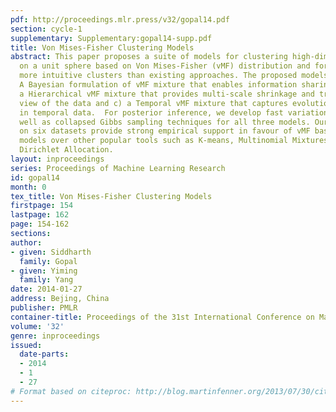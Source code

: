 ```yaml
---
pdf: http://proceedings.mlr.press/v32/gopal14.pdf
section: cycle-1
supplementary: Supplementary:gopal14-supp.pdf
title: Von Mises-Fisher Clustering Models
abstract: This paper proposes a suite of models for clustering high-dimensional data
  on a unit sphere based on Von Mises-Fisher (vMF) distribution and for discovering
  more intuitive clusters than existing approaches. The proposed models include  a)
  A Bayesian formulation of vMF mixture that enables information sharing among clusters,  b)
  a Hierarchical vMF mixture that provides multi-scale shrinkage and tree structured
  view of the data and c) a Temporal vMF mixture that captures evolution of clusters
  in temporal data.  For posterior inference, we develop fast variational methods  as
  well as collapsed Gibbs sampling techniques for all three models. Our experiments
  on six datasets provide strong empirical support in favour of vMF based clustering
  models over other popular tools such as K-means, Multinomial Mixtures and Latent
  Dirichlet Allocation.
layout: inproceedings
series: Proceedings of Machine Learning Research
id: gopal14
month: 0
tex_title: Von Mises-Fisher Clustering Models
firstpage: 154
lastpage: 162
page: 154-162
sections: 
author:
- given: Siddharth
  family: Gopal
- given: Yiming
  family: Yang
date: 2014-01-27
address: Bejing, China
publisher: PMLR
container-title: Proceedings of the 31st International Conference on Machine Learning
volume: '32'
genre: inproceedings
issued:
  date-parts:
  - 2014
  - 1
  - 27
# Format based on citeproc: http://blog.martinfenner.org/2013/07/30/citeproc-yaml-for-bibliographies/
---
```

